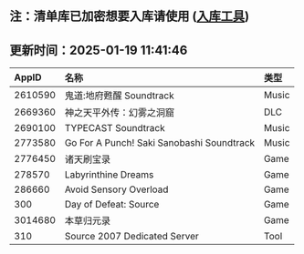 ## 注：清单库已加密想要入库请使用 ([入库工具](https://github.com/BlankTMing/ManifestAutoUpdate/releases))

## 更新时间：2025-01-19 11:41:46
| AppID | 名称 | 类型  |
| :-------------------- | :----------------------------- | :----------- |
| 2610590 | 鬼道:地府甦醒 Soundtrack| Music |
| 2669360 | 神之天平外传：幻雾之洞窟| DLC |
| 2690100 | TYPECAST Soundtrack| Music |
| 2773580 | Go For A Punch! Saki Sanobashi Soundtrack| Music |
| 2776450 | 诸天刷宝录| Game |
| 278570 | Labyrinthine Dreams| Game |
| 286660 | Avoid Sensory Overload| Game |
| 300 | Day of Defeat: Source| Game |
| 3014680 | 本草归元录| Game |
| 310 | Source 2007 Dedicated Server| Tool |
